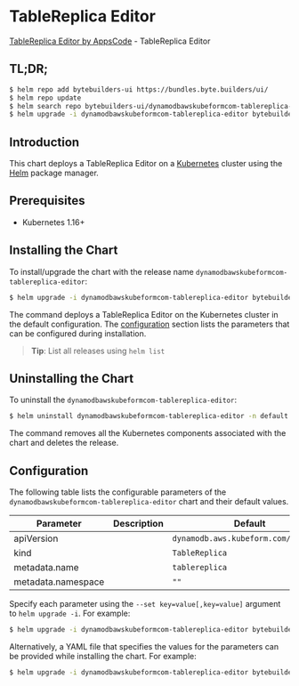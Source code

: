 # TableReplica Editor

[TableReplica Editor by AppsCode](https://byte.builders) - TableReplica Editor

## TL;DR;

```bash
$ helm repo add bytebuilders-ui https://bundles.byte.builders/ui/
$ helm repo update
$ helm search repo bytebuilders-ui/dynamodbawskubeformcom-tablereplica-editor --version=v0.4.16
$ helm upgrade -i dynamodbawskubeformcom-tablereplica-editor bytebuilders-ui/dynamodbawskubeformcom-tablereplica-editor -n default --create-namespace --version=v0.4.16
```

## Introduction

This chart deploys a TableReplica Editor on a [Kubernetes](http://kubernetes.io) cluster using the [Helm](https://helm.sh) package manager.

## Prerequisites

- Kubernetes 1.16+

## Installing the Chart

To install/upgrade the chart with the release name `dynamodbawskubeformcom-tablereplica-editor`:

```bash
$ helm upgrade -i dynamodbawskubeformcom-tablereplica-editor bytebuilders-ui/dynamodbawskubeformcom-tablereplica-editor -n default --create-namespace --version=v0.4.16
```

The command deploys a TableReplica Editor on the Kubernetes cluster in the default configuration. The [configuration](#configuration) section lists the parameters that can be configured during installation.

> **Tip**: List all releases using `helm list`

## Uninstalling the Chart

To uninstall the `dynamodbawskubeformcom-tablereplica-editor`:

```bash
$ helm uninstall dynamodbawskubeformcom-tablereplica-editor -n default
```

The command removes all the Kubernetes components associated with the chart and deletes the release.

## Configuration

The following table lists the configurable parameters of the `dynamodbawskubeformcom-tablereplica-editor` chart and their default values.

|     Parameter      | Description |                     Default                     |
|--------------------|-------------|-------------------------------------------------|
| apiVersion         |             | <code>dynamodb.aws.kubeform.com/v1alpha1</code> |
| kind               |             | <code>TableReplica</code>                       |
| metadata.name      |             | <code>tablereplica</code>                       |
| metadata.namespace |             | <code>""</code>                                 |


Specify each parameter using the `--set key=value[,key=value]` argument to `helm upgrade -i`. For example:

```bash
$ helm upgrade -i dynamodbawskubeformcom-tablereplica-editor bytebuilders-ui/dynamodbawskubeformcom-tablereplica-editor -n default --create-namespace --version=v0.4.16 --set apiVersion=dynamodb.aws.kubeform.com/v1alpha1
```

Alternatively, a YAML file that specifies the values for the parameters can be provided while
installing the chart. For example:

```bash
$ helm upgrade -i dynamodbawskubeformcom-tablereplica-editor bytebuilders-ui/dynamodbawskubeformcom-tablereplica-editor -n default --create-namespace --version=v0.4.16 --values values.yaml
```
